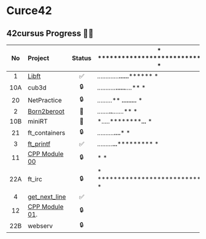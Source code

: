 # Curce42
## 42cursus Progress 💪🏻


| No  | Project                                     | Status | * ******************************* * |
| :-: | :------------------------------------------ | :----: | ------------------------------------|
| 1   | [Libft](../../../42-libft)                  | ✅     | *.............***......********   * |
| 10A | cub3d                                       | 🔒     | *...........***......***....***   * |
| 20  | NetPractice                                 | 🔒     | *.........*** ***.........***     * |
| 2   | [Born2beroot](../../../42-born2beroot)      | 📝     | *.......***..***.......***        * |
| 10B | miniRT                                      | 📝     | *.....***********...***           * |
| 21  | ft_containers                               | 🔒     | *..........***....***             * |
| 3   | [ft_printf](../../../42-ft_printf)          | ✅     | *.........***...***********       * |
| 11  | [CPP Module 00](../../../42-cpp_module_00)  | 🔒     | *                                 * |
| 22A | ft_irc                                      | 🔒     | * ******************************* * |
| 4   | [get_next_line](../../../42-get_next_line)  | ✅     |                                     |                                   
| 12  | [CPP Module 01](../../../42-cpp_module_01). | 🔒     |                                     |
| 22B | webserv                                     | 🔒     |                                     |


 

